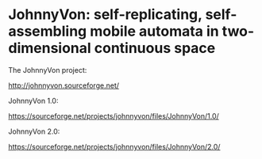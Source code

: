 JohnnyVon: self-replicating, self-assembling mobile automata in two-dimensional continuous space
================================================================================================

The JohnnyVon project:

http://johnnyvon.sourceforge.net/

JohnnyVon 1.0:

https://sourceforge.net/projects/johnnyvon/files/JohnnyVon/1.0/

JohnnyVon 2.0:

https://sourceforge.net/projects/johnnyvon/files/JohnnyVon/2.0/


